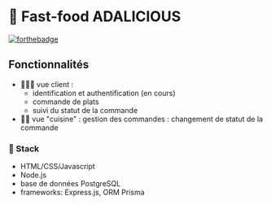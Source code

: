 # 🍔 Fast-food ADALICIOUS

[![forthebadge](https://forthebadge.com/images/featured/featured-built-with-love.svg)](https://forthebadge.com)

## Fonctionnalités
- 👩🏼‍🦰 vue client :
	- identification et authentification (en cours)
	- commande de plats
	- suivi du statut de la commande
- 🧑‍🍳 vue "cuisine" :
gestion des commandes : changement de statut de la commande


### 🔧 Stack
- HTML/CSS/Javascript
- Node.js
- base de données PostgreSQL
- frameworks: Express.js, ORM Prisma






